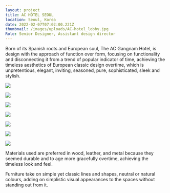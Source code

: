 ```yaml
---
layout: project
title: AC HOTEL SEOUL
location: Seoul, Korea
date: 2022-02-07T07:02:00.221Z
thumbnail: /images/uploads/AC-hotel_lobby.jpg
Role: Senior Designer, Assistant design director
---
```

Born of its Spanish roots and European soul, The AC Gangnam Hotel, is design with the approach of function over form, focusing on functionality and disconnecting it from a trend of popular indicator of time, achieving the timeless aesthetics of European classic design overtime, which is unpretentious, elegant, inviting, seasoned, pure, sophisticated, sleek and stylish.



![](/images/uploads/ac-cafe-without-shelving-pillow-updates.png)

![](/images/uploads/ac-cafe-with-shelving-pillow-updates.png)

![](/images/uploads/media-cafe.png)

![](/images/uploads/l1-elevation-lobby-lounge-edited-jane-r2.jpg)

![](/images/uploads/l1-elevation-media-salon-edited-jane.jpg)

![](/images/uploads/l1-elevation-cafe-revised-coffee-table-height-floor-lamp.jpg)

![](/images/uploads/level-1-main-lobby-plan.jpg)

Materials used are preferred in wood, leather, and metal because they seemed durable and to age more gracefully overtime, achieving the timeless look and feel.

Furniture take on simple yet classic lines and shapes, neutral or natural colours, adding on simplistic visual appearances to the spaces without standing out from it.